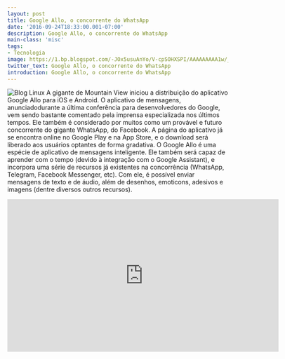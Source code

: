 ```yaml
---
layout: post
title: Google Allo, o concorrente do WhatsApp
date: '2016-09-24T18:33:00.001-07:00'
description: Google Allo, o concorrente do WhatsApp
main-class: 'misc'
tags:
- Tecnologia
image: https://1.bp.blogspot.com/-JOx5usuAnYo/V-cpSOHXSPI/AAAAAAAAA1w/_6Tb0DTIhKs29kr6jPsdSM0YKJn8ZFF7QCLcB/s72-c/google-allo-1.png
twitter_text: Google Allo, o concorrente do WhatsApp
introduction: Google Allo, o concorrente do WhatsApp
---
```

![Blog Linux](https://1.bp.blogspot.com/-JOx5usuAnYo/V-cpSOHXSPI/AAAAAAAAA1w/_6Tb0DTIhKs29kr6jPsdSM0YKJn8ZFF7QCLcB/s320/google-allo-1.png "Blog Linux")
A gigante de Mountain View iniciou a distribuição do aplicativo  Google Allo para iOS e Android. O aplicativo de mensagens,  anunciadodurante a última conferência para desenvolvedores do Google,  vem sendo bastante comentado pela imprensa especializada nos últimos  tempos. Ele também é considerado por muitos como um provável e futuro  concorrente do gigante WhatsApp, do Facebook.
A página do aplicativo já se encontra online no Google Play e na App Store, e o download será liberado aos usuários optantes de forma gradativa.
O Google Allo é uma espécie de aplicativo de mensagens inteligente.  Ele também será capaz de aprender com o tempo (devido à integração com o  Google Assistant), e incorpora uma série de recursos já existentes na  concorrência (WhatsApp, Telegram, Facebook Messenger, etc). Com ele, é  possível enviar mensagens de texto e de áudio, além de desenhos,  emoticons, adesivos e imagens (dentre diversos outros recursos).
<iframe allowfullscreen="" frameborder="0" height="348" src="https://www.youtube.com/embed/VXEkoXgb4bI" width="618"><iframe> 
A app também incorpora o Google Assistant (Google Assistente), e é  justamente aqui que as vantagens começam. O contexto das conversas pode  ser compreendido pelo Allo, o qual é então capaz de ajudar o usuário de  maneiras bem específicas (ele poderá, por exemplo, sugerir mensagens  prontas, com base no comportamento do usuário em conversas anteriores).
Um bot (@google) também pode ser “chamado” pelo usuário, a  qualquer momento durante uma conversa, e ele será capaz de fornecer  diversas informações úteis e relevantes (pesquisas, mapas, traduções,  tarefas diversas no próprio dispositivo, etc). Este recurso, entretanto,  estará disponível inicialmente apenas em inglês (o Google promete  disponibilizá-lo em português em breve).
Através da incorporação do Google Assistant (uma evolução do Google  Now), o novo aplicativo será capaz de responder perguntas e também  sugerir respostas automáticas, como já mencionado acima. Ele também  contará com um modo de chat anônimo, utilizando criptografia de ponta a  ponta, no qual os participantes poderão inclusive escolher o tempo de  duração das mensagens (até 1 semana).
